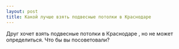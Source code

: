 ```yaml
---
layout: post 
title: Какой лучше взять подвесные потолки в Краснодаре 
--- 
```

Друг хочет взять подвесные потолки в Краснодаре , но не может определиться. Что бы вы посоветовали?